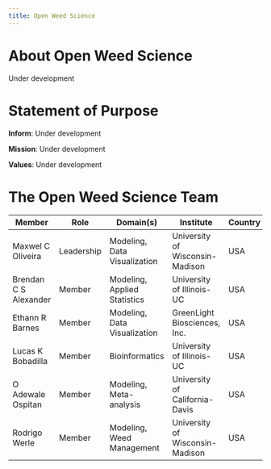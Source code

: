 ```yaml
---
title: Open Weed Science
---
```


# About Open Weed Science

Under development


# Statement of Purpose

**Inform**:  Under development

**Mission**: Under development

**Values**: Under development

# The Open Weed Science Team


| Member                | Role       | Domain(s)                     | Institute                       | Country | Contact               |
|-----------------------|------------|-------------------------------|---------------------------------|---------|-----------------------|
| Maxwel C Oliveira     | Leadership | Modeling, Data Visualization  | University of Wisconsin-Madison | USA     | maxoliveira@wisc.edu  |
| Brendan C S Alexander | Member     | Modeling, Applied Statistics  | University of Illinois-UC       | USA     | bca2@illinois.edu     |
| Ethann R Barnes       | Member     | Modeling, Data Visualization  | GreenLight Biosciences, Inc.    | USA     |                       |
| Lucas K Bobadilla     | Member     | Bioinformatics                | University of Illinois-UC       | USA     | lucask3@illinois.edu  |
| O Adewale Ospitan     | Member     | Modeling, Meta-analysis       | University of California-Davis  | USA     | oosipitan@ucdavis.edu |
| Rodrigo Werle         | Member     | Modeling, Weed Management     | University of Wisconsin-Madison | USA     | rwerle@wisc.edu       |